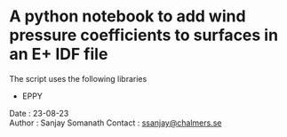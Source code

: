 # A python notebook to add wind pressure coefficients to surfaces in an E+ IDF file 
The script uses the following libraries

- EPPY

Date : 23-08-23  
Author : Sanjay Somanath
Contact : ssanjay@chalmers.se   
